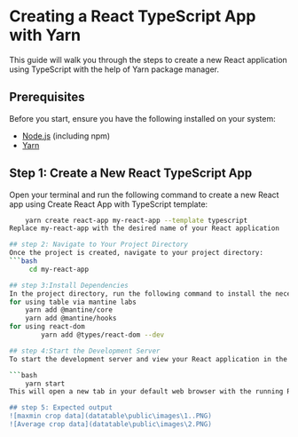 # Creating a React TypeScript App with Yarn

This guide will walk you through the steps to create a new React application using TypeScript with the help of Yarn package manager.

## Prerequisites

Before you start, ensure you have the following installed on your system:

- [Node.js](https://nodejs.org/) (including npm)
- [Yarn](https://yarnpkg.com/)

## Step 1: Create a New React TypeScript App

Open your terminal and run the following command to create a new React app using Create React App with TypeScript template:

```bash
    yarn create react-app my-react-app --template typescript
Replace my-react-app with the desired name of your React application

## step 2: Navigate to Your Project Directory
Once the project is created, navigate to your project directory:
```bash
     cd my-react-app

## step 3:Install Dependencies
In the project directory, run the following command to install the necessary dependencies:
for using table via mantine labs
    yarn add @mantine/core
    yarn add @mantine/hooks
for using react-dom 
        yarn add @types/react-dom --dev

## step 4:Start the Development Server
To start the development server and view your React application in the browser, run the following command:

```bash
    yarn start
This will open a new tab in your default web browser with the running React app. If it doesn't open automatically, you can visit http://localhost:3000 in your browser.

## step 5: Expected output
![maxmin crop data](datatable\public\images\1..PNG)
![Average crop data](datatable\public\images\2.PNG)




